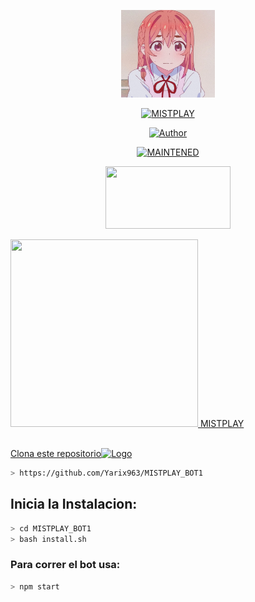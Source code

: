 <p align="center">
<img src="./src/12345.jpg" width="150" height="140"/>
</p>
<p align="center">
<a href="#"><img title="MISTPLAY" src="https://img.shields.io/badge/Game|By Yarix| MistPlay-black?colorA=%23ff0000&colorB=%23000000&style=for-the-badge"></a>
</p>
<p align="center">
<a href="https://github.com/Samu330"><img title="Author" src="https://img.shields.io/badge/author-YARIX-green?colorA=%00ff00style=for-the-badge&logo=github"></a>
</p>
<p align="center">
<a href="#"><img title="MAINTENED" src="https://img.shields.io/badge/MAINTENED-YES-blue?colorA=%23ff0000&colorB=%230000ff&style=for-the-badge"</a>
</p>
<p align="center">
<img src="https://www.crackingpro.com/uploads/team_VIP.gif" width="200" height="100"/>
</p>
<img src="https://i.imgur.com/n1zo2wL.gif" width="300" height="300"/> MISTPLAY
</p>
<br />
    Clona este repositorio</h3><img src="https://raw.githubusercontent.com/othneildrew/Best-README-Template/master/images/logo.png" alt="Logo" width="20" height="20">
  </a>

```bash
> https://github.com/Yarix963/MISTPLAY_BOT1
```

## Inicia la Instalacion:

```bash
> cd MISTPLAY_BOT1
> bash install.sh
```

### Para correr el bot usa:
```bash
> npm start
```

